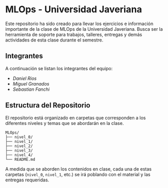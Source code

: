 # MLOps - Universidad Javeriana

Este repositorio ha sido creado para llevar los ejercicios e información importante de la clase de MLOps de la Universidad Javeriana. Busca ser la herramienta de soporte para trabajos, talleres, entregas y demás actividades de esta clase durante el semestre.

## Integrantes

A continuación se listan los integrantes del equipo:

- *Daniel Rios*
- *Miguel Granados*
- *Sebastian Fanchi*

## Estructura del Repositorio

El repositorio está organizado en carpetas que corresponden a los diferentes niveles y temas que se abordarán en la clase.

```
MLOps/
├── nivel_0/
├── nivel_1/
├── nivel_2/
├── nivel_3/
├── nivel_4/
└── README.md
```

A medida que se aborden los contenidos en clase, cada una de estas carpetas (`nivel_0`, `nivel_1`, etc.) se irá poblando con el material y las entregas requeridas.

